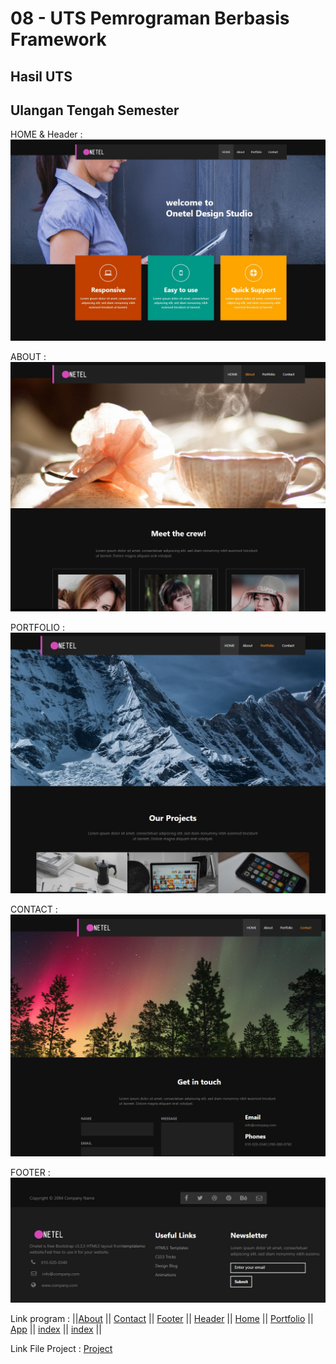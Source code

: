 # 08 - UTS Pemrograman Berbasis Framework

## Hasil UTS

## Ulangan Tengah Semester

HOME & Header :
![LINK GAMBAR](img/1.jpg)

ABOUT :
![LINK GAMBAR](img/2.jpg)

PORTFOLIO :
![LINK GAMBAR](img/3.jpg)

CONTACT :
![LINK GAMBAR](img/4.jpg)

FOOTER :
![LINK GAMBAR](img/5.jpg)


Link program : ||[About](../../src/08_UTS/About.js) ||
[Contact](../../src/08_UTS/Contact.js) ||
[Footer](../../src/08_UTS/Footer.js) ||
[Header](../../src/08_UTS/Header.js) ||
[Home](../../src/08_UTS/Home.js) ||
[Portfolio](../../src/08_UTS/Portfolio.js) ||
[App](../../src/08_UTS/App.js) ||
[index](../../src/08_UTS/index.html) ||
[index](../../src/08_UTS/index.html) ||

Link File Project : [Project](../../src/08_UTS/uts-app)



